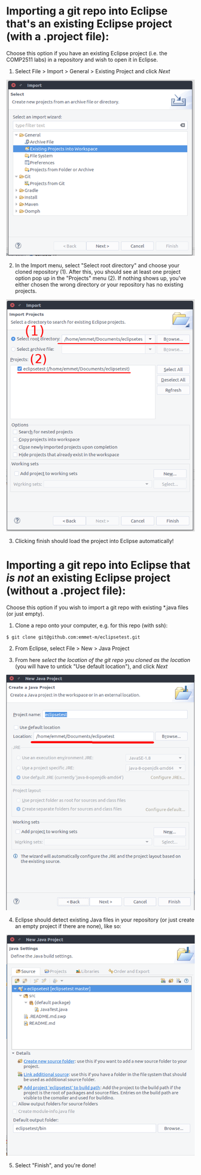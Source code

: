 # Importing a git repo into Eclipse that's an existing Eclipse project (with a .project file):

Choose this option if you have an existing Eclipse project (i.e. the COMP2511 labs) in a repository and wish to open it in Eclipse.

1. Select File > Import > General > Existing Project and click *Next*

![Import an existing repo](/importExisting.png)

2. In the Import menu, select "Select root directory" and choose your cloned repository (1). After this, you should see at least one project option pop up in the "Projects" menu (2). If nothing shows up, you've either chosen the wrong directory *or* your repository has no existing projects.

![Locate .project files](/locateProject.png)

3. Clicking finish should load the project into Eclipse automatically!

# Importing a git repo into Eclipse that *is not* an existing Eclipse project (without a .project file):

Choose this option if you wish to import a git repo with existing \*.java files (or just empty).

1. Clone a repo onto your computer, e.g. for this repo (with ssh):

```
$ git clone git@github.com:emmet-m/eclipsetest.git
```

2. From Eclipse, select File > New > Java Project

3. From here *select the location of the git repo you cloned as the location* (you will have to untick "Use default location"), and click *Next*

![Selecting the project location](/ImportLocation.png)

4. Eclipse should detect existing Java files in your repository (or just create an empty project if there are none), like so:

![The imported structure](/Import.png)

5. Select "Finish", and you're done!
